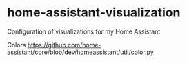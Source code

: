 # home-assistant-visualization
Configuration of visualizations for my Home Assistant

Colors https://github.com/home-assistant/core/blob/dev/homeassistant/util/color.py
